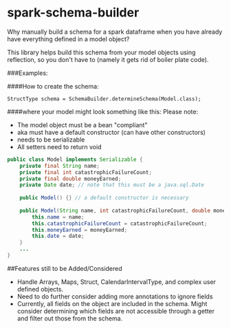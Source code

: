 # spark-schema-builder
Why manually build a schema for a spark dataframe when you have already have everything defined in a model object?

This library helps build this schema from your model objects using reflection, so you don't have to (namely it gets rid
of boiler plate code).

###Examples:

####How to create the schema:

`StructType schema = SchemaBuilder.determineSchema(Model.class);`

####where your model might look something like this:
Please note:
* The model object must be a bean "compliant"
* aka must have a default constructor (can have other constructors)
* needs to be serializable
* All setters need to return void
```java
public class Model implements Serializable {
    private final String name;
    private final int catastrophicFailureCount;
    private final double moneyEarned;
    private Date date; // note that this must be a java.sql.Date
    
    public Model() {} // a default constructor is necessary
    
    public Model(String name, int catastrophicFailureCount, double moneyEarned, Date date) {
        this.name = name;
        this.catastrophicFailureCount = catastrophicFailureCount;
        this.moneyEarned = moneyEarned;
        this.date = date;
    }
    ...
}
```

##Features still to be Added/Considered

* Handle Arrays, Maps, Struct, CalendarIntervalType, and complex user defined objects.
* Need to do further consider adding more annotations to ignore fields
* Currently, all fields on the object are included in the schema. Might consider determining which fields are not accessible through a getter and filter out those from the schema.